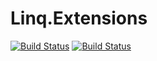 # Linq.Extensions

[![Build Status](https://dev.azure.com/GrowlerDev/NuGet%20Packages/_apis/build/status%2FLinq.Extensions?branchName=main)](https://dev.azure.com/GrowlerDev/NuGet%20Packages/_build/latest?definitionId=33&branchName=main)
[![Build Status](https://vsrm.dev.azure.com/GrowlerDev/_apis/public/Release/badge/4e52f922-90a7-4a86-965d-4f032282212e/1/5)](https://vsrm.dev.azure.com/GrowlerDev/_apis/public/Release/badge/4e52f922-90a7-4a86-965d-4f032282212e/1/5)


